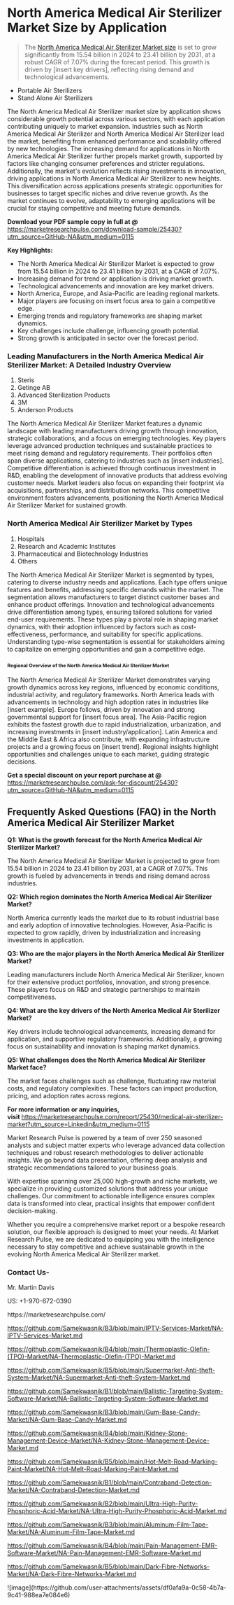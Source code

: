 <h1>North America Medical Air Sterilizer Market&nbsp;Size by Application</h1><blockquote><p>The <a href="https://marketresearchpulse.com/download-sample/25430?utm_source=GitHub-NA&amp;utm_medium=0115">North America Medical Air Sterilizer Market size</a> is set to grow significantly from 15.54 billion in 2024 to 23.41 billion by 2031, at a robust CAGR of 7.07% during the forecast period. This growth is driven by [insert key drivers], reflecting rising demand and technological advancements.</p></blockquote><ul><li>Portable Air Sterilizers<li> Stand Alone Air Sterilizers</li></ul><p>The North America Medical Air Sterilizer market size by application shows considerable growth potential across various sectors, with each application contributing uniquely to market expansion. Industries such as North America Medical Air Sterilizer and North America Medical Air Sterilizer lead the market, benefiting from enhanced performance and scalability offered by new technologies. The increasing demand for applications in North America Medical Air Sterilizer further propels market growth, supported by factors like changing consumer preferences and stricter regulations. Additionally, the market's evolution reflects rising investments in innovation, driving applications in North America Medical Air Sterilizer to new heights. This diversification across applications presents strategic opportunities for businesses to target specific niches and drive revenue growth. As the market continues to evolve, adaptability to emerging applications will be crucial for staying competitive and meeting future demands.</p><p><strong>Download your PDF sample copy in full at @ </strong><a href="https://marketresearchpulse.com/download-sample/25430?utm_source=GitHub-NA&amp;utm_medium=0115">https://marketresearchpulse.com/download-sample/25430?utm_source=GitHub-NA&amp;utm_medium=0115</a></p><p><strong>Key Highlights: </strong></p><ul><li>The North America Medical Air Sterilizer Market is expected to grow from 15.54 billion in 2024 to 23.41 billion by 2031, at a CAGR of 7.07%.</li><li>Increasing demand for trend or application is driving market growth.</li><li>Technological advancements and innovation are key market drivers.</li><li>North America, Europe, and Asia-Pacific are leading regional markets.</li><li>Major players are focusing on insert focus area to gain a competitive edge.</li><li>Emerging trends and regulatory frameworks are shaping market dynamics.</li><li>Key challenges include challenge, influencing growth potential.</li><li>Strong growth is anticipated in sector over the forecast period.</li></ul><h3>Leading Manufacturers in the North America Medical Air Sterilizer Market: A Detailed Industry Overview</h3><ol><li>Steris</li><li>Getinge AB</li><li>Advanced Sterilization Products</li><li>3M</li><li>Anderson Products</li></ol><div class="flex max-w-full flex-col flex-grow"><div class="min-h-8 text-message flex w-full flex-col items-end gap-2 whitespace-normal break-words [.text-message+&amp;]:mt-5" dir="auto" data-message-author-role="assistant" data-message-id="fd8432e4-4910-450d-b182-61b7bfb0a01f" data-message-model-slug="gpt-4o"><div class="flex w-full flex-col gap-1 empty:hidden first:pt-[3px]"><div class="markdown prose w-full break-words dark:prose-invert light"><p>The North America Medical Air Sterilizer Market features a dynamic landscape with leading manufacturers driving growth through innovation, strategic collaborations, and a focus on emerging technologies. Key players leverage advanced production techniques and sustainable practices to meet rising demand and regulatory requirements. Their portfolios often span diverse applications, catering to industries such as [insert industries]. Competitive differentiation is achieved through continuous investment in R&amp;D, enabling the development of innovative products that address evolving customer needs. Market leaders also focus on expanding their footprint via acquisitions, partnerships, and distribution networks. This competitive environment fosters advancements, positioning the North America Medical Air Sterilizer Market for sustained growth.</p></div></div></div></div><h3>North America Medical Air Sterilizer Market by Types</h3><ol><li>Hospitals<li> Research and Academic Institutes<li> Pharmaceutical and Biotechnology Industries<li> Others</li></ol><div class="flex max-w-full flex-col flex-grow"><div class="min-h-8 text-message flex w-full flex-col items-end gap-2 whitespace-normal break-words [.text-message+&amp;]:mt-5" dir="auto" data-message-author-role="assistant" data-message-id="084470be-0bb7-4664-bddf-5156b4f41249" data-message-model-slug="gpt-4o-mini"><div class="flex w-full flex-col gap-1 empty:hidden first:pt-[3px]"><div class="markdown prose w-full break-words dark:prose-invert light"><p>The North America Medical Air Sterilizer Market is segmented by types, catering to diverse industry needs and applications. Each type offers unique features and benefits, addressing specific demands within the market. The segmentation allows manufacturers to target distinct customer bases and enhance product offerings. Innovation and technological advancements drive differentiation among types, ensuring tailored solutions for varied end-user requirements. These types play a pivotal role in shaping market dynamics, with their adoption influenced by factors such as cost-effectiveness, performance, and suitability for specific applications. Understanding type-wise segmentation is essential for stakeholders aiming to capitalize on emerging opportunities and gain a competitive edge.</p></div></div></div></div><h3><span style="font-size: 11px;">Regional Overview of the North America Medical Air Sterilizer Market</span></h3><div class="flex max-w-full flex-col flex-grow"><div class="min-h-8 text-message flex w-full flex-col items-end gap-2 whitespace-normal break-words [.text-message+&amp;]:mt-5" dir="auto" data-message-author-role="assistant" data-message-id="e9038762-ce64-4e30-91c9-9bd413514231" data-message-model-slug="gpt-4o-mini"><div class="flex w-full flex-col gap-1 empty:hidden first:pt-[3px]"><div class="markdown prose w-full break-words dark:prose-invert light"><p>The North America Medical Air Sterilizer Market demonstrates varying growth dynamics across key regions, influenced by economic conditions, industrial activity, and regulatory frameworks. North America leads with advancements in technology and high adoption rates in industries like [insert example]. Europe follows, driven by innovation and strong governmental support for [insert focus area]. The Asia-Pacific region exhibits the fastest growth due to rapid industrialization, urbanization, and increasing investments in [insert industry/application]. Latin America and the Middle East &amp; Africa also contribute, with expanding infrastructure projects and a growing focus on [insert trend]. Regional insights highlight opportunities and challenges unique to each market, guiding strategic decisions.</p></div></div></div></div><p><strong>Get a special discount on your report purchase at @ </strong><a href="https://marketresearchpulse.com/ask-for-discount/25430?utm_source=GitHub-NA&amp;utm_medium=0115">https://marketresearchpulse.com/ask-for-discount/25430?utm_source=GitHub-NA&amp;utm_medium=0115</a></p><h2>Frequently Asked Questions (FAQ) in the North America Medical Air Sterilizer Market</h2><p><strong>Q1: What is the growth forecast for the North America Medical Air Sterilizer Market?</strong></p><p>The North America Medical Air Sterilizer Market is projected to grow from 15.54 billion in 2024 to 23.41 billion by 2031, at a CAGR of 7.07%. This growth is fueled by advancements in trends and rising demand across industries.</p><p><strong>Q2: Which region dominates the North America Medical Air Sterilizer Market?</strong></p><p>North America currently leads the market due to its robust industrial base and early adoption of innovative technologies. However, Asia-Pacific is expected to grow rapidly, driven by industrialization and increasing investments in application.</p><p><strong>Q3: Who are the major players in the North America Medical Air Sterilizer Market?</strong></p><p>Leading manufacturers include North America Medical Air Sterilizer, known for their extensive product portfolios, innovation, and strong presence. These players focus on R&amp;D and strategic partnerships to maintain competitiveness.</p><p><strong>Q4: What are the key drivers of the North America Medical Air Sterilizer Market?</strong></p><p>Key drivers include technological advancements, increasing demand for application, and supportive regulatory frameworks. Additionally, a growing focus on sustainability and innovation is shaping market dynamics.</p><p><strong>Q5: What challenges does the North America Medical Air Sterilizer Market face?</strong></p><p>The market faces challenges such as challenge, fluctuating raw material costs, and regulatory complexities. These factors can impact production, pricing, and adoption rates across regions.</p><p><strong>For more information or any inquiries, visit&nbsp;</strong><a href="https://marketresearchpulse.com/report/25430/medical-air-sterilizer-market?utm_source=Linkedin&utm_medium=0115">https://marketresearchpulse.com/report/25430/medical-air-sterilizer-market?utm_source=Linkedin&utm_medium=0115</a></p><p>Market Research Pulse is powered by a team of over 250 seasoned analysts and subject matter experts who leverage advanced data collection techniques and robust research methodologies to deliver actionable insights. We go beyond data presentation, offering deep analysis and strategic recommendations tailored to your business goals.</p><p>With expertise spanning over 25,000 high-growth and niche markets, we specialize in providing customized solutions that address your unique challenges. Our commitment to actionable intelligence ensures complex data is transformed into clear, practical insights that empower confident decision-making.</p><p>Whether you require a comprehensive market report or a bespoke research solution, our flexible approach is designed to meet your needs. At Market Research Pulse, we are dedicated to equipping you with the intelligence necessary to stay competitive and achieve sustainable growth in the evolving North America Medical Air Sterilizer market.</p><h3><strong>Contact Us-</strong></h3><p>Mr. Martin Davis</p><p>US: +1-970-672-0390</p><p>https://marketresearchpulse.com/</p><p><a href="https://github.com/Samekwasnik/B3/blob/main/IPTV-Services-Market/NA-IPTV-Services-Market.md">https://github.com/Samekwasnik/B3/blob/main/IPTV-Services-Market/NA-IPTV-Services-Market.md</a></p><p><a href="https://github.com/Samekwasnik/B4/blob/main/Thermoplastic-Olefin-(TPO)-Market/NA-Thermoplastic-Olefin-(TPO)-Market.md">https://github.com/Samekwasnik/B4/blob/main/Thermoplastic-Olefin-(TPO)-Market/NA-Thermoplastic-Olefin-(TPO)-Market.md</a></p><p><a href="https://github.com/Samekwasnik/B5/blob/main/Supermarket-Anti-theft-System-Market/NA-Supermarket-Anti-theft-System-Market.md">https://github.com/Samekwasnik/B5/blob/main/Supermarket-Anti-theft-System-Market/NA-Supermarket-Anti-theft-System-Market.md</a></p><p><a href="https://github.com/Samekwasnik/B1/blob/main/Ballistic-Targeting-System-Software-Market/NA-Ballistic-Targeting-System-Software-Market.md">https://github.com/Samekwasnik/B1/blob/main/Ballistic-Targeting-System-Software-Market/NA-Ballistic-Targeting-System-Software-Market.md</a></p><p><a href="https://github.com/Samekwasnik/B3/blob/main/Gum-Base-Candy-Market/NA-Gum-Base-Candy-Market.md">https://github.com/Samekwasnik/B3/blob/main/Gum-Base-Candy-Market/NA-Gum-Base-Candy-Market.md</a></p><p><a href="https://github.com/Samekwasnik/B4/blob/main/Kidney-Stone-Management-Device-Market/NA-Kidney-Stone-Management-Device-Market.md">https://github.com/Samekwasnik/B4/blob/main/Kidney-Stone-Management-Device-Market/NA-Kidney-Stone-Management-Device-Market.md</a></p><p><a href="https://github.com/Samekwasnik/B5/blob/main/Hot-Melt-Road-Marking-Paint-Market/NA-Hot-Melt-Road-Marking-Paint-Market.md">https://github.com/Samekwasnik/B5/blob/main/Hot-Melt-Road-Marking-Paint-Market/NA-Hot-Melt-Road-Marking-Paint-Market.md</a></p><p><a href="https://github.com/Samekwasnik/B1/blob/main/Contraband-Detection-Market/NA-Contraband-Detection-Market.md">https://github.com/Samekwasnik/B1/blob/main/Contraband-Detection-Market/NA-Contraband-Detection-Market.md</a></p><p><a href="https://github.com/Samekwasnik/B2/blob/main/Ultra-High-Purity-Phosphoric-Acid-Market/NA-Ultra-High-Purity-Phosphoric-Acid-Market.md">https://github.com/Samekwasnik/B2/blob/main/Ultra-High-Purity-Phosphoric-Acid-Market/NA-Ultra-High-Purity-Phosphoric-Acid-Market.md</a></p><p><a href="https://github.com/Samekwasnik/B3/blob/main/Aluminum-Film-Tape-Market/NA-Aluminum-Film-Tape-Market.md">https://github.com/Samekwasnik/B3/blob/main/Aluminum-Film-Tape-Market/NA-Aluminum-Film-Tape-Market.md</a></p><p><a href="https://github.com/Samekwasnik/B4/blob/main/Pain-Management-EMR-Software-Market/NA-Pain-Management-EMR-Software-Market.md">https://github.com/Samekwasnik/B4/blob/main/Pain-Management-EMR-Software-Market/NA-Pain-Management-EMR-Software-Market.md</a></p><p><a href="https://github.com/Samekwasnik/B5/blob/main/Dark-Fibre-Networks-Market/NA-Dark-Fibre-Networks-Market.md">https://github.com/Samekwasnik/B5/blob/main/Dark-Fibre-Networks-Market/NA-Dark-Fibre-Networks-Market.md</a></p>
![image](https://github.com/user-attachments/assets/df0afa9a-0c58-4b7a-9c41-988ea7e084e6)
